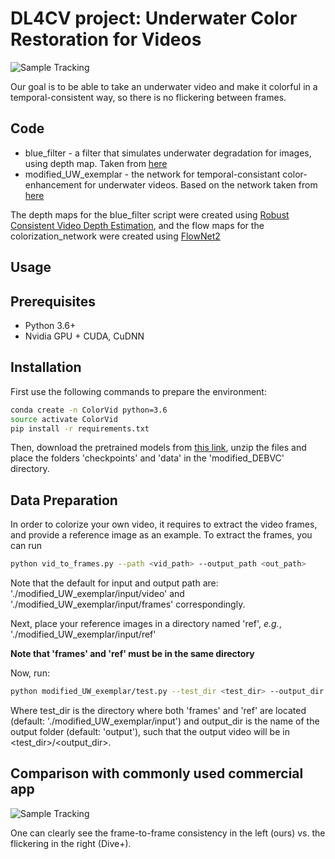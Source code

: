 


# DL4CV project: Underwater Color Restoration for Videos

![Sample Tracking](assets/gif_our_vs_original.gif)


Our goal is to be able to take an underwater video and make it colorful in a temporal-consistent way, so there is no flickering between frames. 

## Code
- blue_filter - a filter that simulates underwater degradation for images, using depth map. Taken from [here](https://li-chongyi.github.io/proj_underwater_image_synthesis.html)
- modified_UW_exemplar - the network for temporal-consistant color-enhancement for underwater videos. Based on the network taken from [here](https://github.com/zhangmozhe/Deep-Exemplar-based-Video-Colorization)

The depth maps for the blue_filter script were created using [Robust Consistent Video Depth Estimation](https://robust-cvd.github.io/), and the flow maps for the colorization_network were created using [FlowNet2](https://github.com/NVIDIA/flownet2-pytorch)

## Usage

## Prerequisites

- Python 3.6+
- Nvidia GPU + CUDA, CuDNN

## Installation

First use the following commands to prepare the environment:

```bash
conda create -n ColorVid python=3.6
source activate ColorVid
pip install -r requirements.txt
```

Then, download the pretrained models from [this link](https://drive.google.com/drive/folders/1OxB0G1blnjIDcFQ2Cnt4RfJbP-Iw-QH-?usp=sharing),
unzip the files and place the folders 'checkpoints' and 'data' in the 'modified_DEBVC' directory.

## Data Preparation

In order to colorize your own video, it requires to extract the video frames, and provide a reference image as an example.
To extract the frames, you can run
```bash
python vid_to_frames.py --path <vid_path> --output_path <out_path>
```
Note that the default for input and output path are: './modified_UW_exemplar/input/video' and './modified_UW_exemplar/input/frames' correspondingly.

Next, place your reference images in a directory named 'ref', _e.g._, './modified_UW_exemplar/input/ref'

**Note that 'frames' and 'ref' must be in the same directory**

Now, run:

```bash
python modified_UW_exemplar/test.py --test_dir <test_dir> --output_dir <output_dir>
```
Where test_dir is the directory where both 'frames' and 'ref' are located (default: './modified_UW_exemplar/input') and output_dir is the name of the output folder (default: 'output'), such that the output video will be in <test_dir>/<output_dir>.

## Comparison with commonly used commercial app

![Sample Tracking](assets/ours_vs_divep.gif)


One can clearly see the frame-to-frame consistency in the left (ours) vs. the flickering in the right (Dive+).
